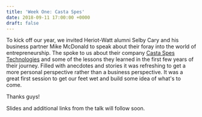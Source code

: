 ```yaml
---
title: 'Week One: Casta Spes'
date: 2018-09-11 17:00:00 +0000
draft: false
---
```


To kick off our year, we invited Heriot-Watt alumni Selby Cary and his
business partner Mike McDonald to speak about their foray into the
world of entrepreneurship. The spoke to us about their company [Casta
Spes Technologies](https://cstechnologies.co.uk/) and some of the
lessons they learned in the first few years of their journey. Filled
with anecdotes and stories it was refreshing to get a more personal
perspective rather than a business perspective. It was a great first
session to get our feet wet and build some idea of what's to come.

Thanks guys!

Slides and additional links from the talk will follow soon.